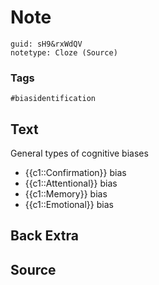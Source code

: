 # Note
```
guid: sH9&rxWdQV
notetype: Cloze (Source)
```

### Tags
```
#biasidentification
```

## Text
General types of cognitive biases
<ul><li>{{c1::Confirmation}} bias</li><li>{{c1::Attentional}} bias</li><li>{{c1::Memory}} bias</li><li>{{c1::Emotional}} bias</li></ul>

## Back Extra


## Source

